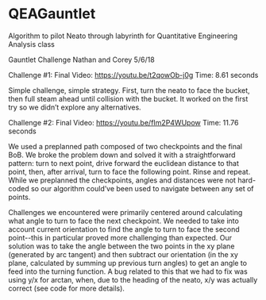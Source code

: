 # QEAGauntlet
Algorithm to pilot Neato through labyrinth for Quantitative Engineering Analysis class

Gauntlet Challenge
Nathan and Corey
5/6/18

Challenge #1:
	Final Video: https://youtu.be/t2qowOb-j0g
	Time: 8.61 seconds

Simple challenge, simple strategy. First, turn the neato to face the bucket, then full steam ahead until collision with the
bucket. It worked on the first try so we didn’t explore any alternatives.

Challenge #2:
	Final Video: https://youtu.be/fIm2P4WUpow
	Time: 11.76 seconds

We used a preplanned path composed of two checkpoints and the final BoB. We broke the problem down and solved it with a
straightforward pattern: turn to next point, drive forward the euclidean distance to that point, then, after arrival, turn to face the
following point. Rinse and repeat. While we preplanned the checkpoints, angles and distances were not hard-coded so our algorithm could’ve
been used to navigate between any set of points.

Challenges we encountered were primarily centered around calculating what angle to turn to face the next checkpoint. We needed to
take into account current orientation to find the angle to turn to face the second point--this in particular proved more challenging than
expected. Our solution was to take the angle between the two points in the xy plane (generated by arc tangent) and then subtract our
orientation (in the xy plane, calculated by summing up previous turn angles) to get an angle to feed into the turning function. A bug
related to this that we had to fix was using y/x for arctan, when, due to the heading of the neato, x/y was actually correct (see code for
more details).
